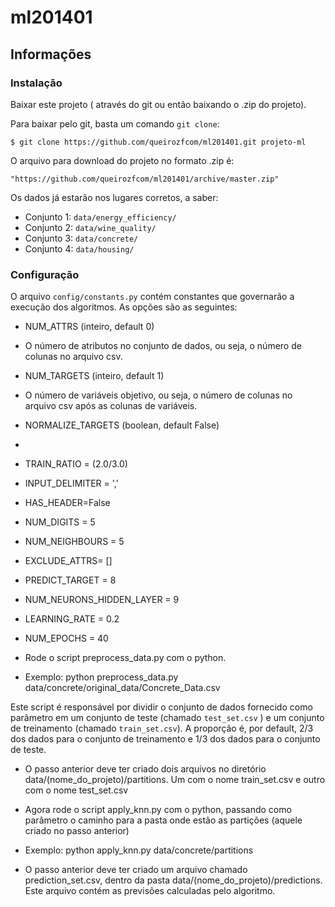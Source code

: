 ml201401
========

## Informações

### Instalação

Baixar este projeto ( através do git ou então baixando o .zip do projeto).

Para baixar pelo git, basta um comando `git clone`:

    $ git clone https://github.com/queirozfcom/ml201401.git projeto-ml

O arquivo para download do projeto no formato .zip é:

    "https://github.com/queirozfcom/ml201401/archive/master.zip"

Os dados já estarão nos lugares corretos, a saber:
  - Conjunto 1: `data/energy_efficiency/`
  - Conjunto 2: `data/wine_quality/`
  - Conjunto 3: `data/concrete/`
  - Conjunto 4: `data/housing/`

### Configuração

O arquivo `config/constants.py` contém constantes que governarão a execução dos algoritmos. As opções são as seguintes:
 
  - NUM_ATTRS (inteiro, default 0) 
   - O número de atributos no conjunto de dados, ou seja, o número de colunas no arquivo csv.
  - NUM_TARGETS (inteiro, default 1) 
   - O número de variáveis objetivo, ou seja, o número de colunas no arquivo csv após as colunas de variáveis. 
  - NORMALIZE_TARGETS (boolean, default False)
   - 
  - TRAIN_RATIO = (2.0/3.0)
  - INPUT_DELIMITER = ','
  - HAS_HEADER=False
  - NUM_DIGITS = 5
  - NUM_NEIGHBOURS = 5
  - EXCLUDE_ATTRS= []
  - PREDICT_TARGET = 8
  - NUM_NEURONS_HIDDEN_LAYER = 9
  - LEARNING_RATE = 0.2
  - NUM_EPOCHS = 40

  - Rode o script preprocess_data.py com o python.
   
   - Exemplo: python preprocess_data.py data/concrete/original_data/Concrete_Data.csv
   
   Este script é responsável por dividir o conjunto de dados fornecido como parâmetro em um conjunto de teste (chamado `test_set.csv` ) e um conjunto de treinamento (chamado `train_set.csv`). A proporção é, por default, 2/3 dos dados para o conjunto de treinamento e 1/3 dos dados para o conjunto de teste.

  - O passo anterior deve ter criado dois arquivos no diretório data/(nome_do_projeto)/partitions. Um com o nome train_set.csv e outro com o nome test_set.csv
  - Agora rode o script apply_knn.py com o python, passando como parâmetro o caminho para a pasta onde estão as partições (aquele criado no passo anterior)
   
   - Exemplo: python apply_knn.py data/concrete/partitions

  - O passo anterior deve ter criado um arquivo chamado prediction_set.csv, dentro da pasta data/(nome_do_projeto)/predictions. Este arquivo contém as previsões calculadas pelo algoritmo. 
